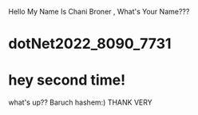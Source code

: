 Hello My Name Is Chani Broner , What's Your Name???
# dotNet2022_8090_7731
# hey second time!
what's up??
Baruch hashem:)
THANK VERY